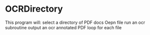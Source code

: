 # OCRDirectory

This program will:
select a directory of PDF docs
Oepn file
run an ocr subroutine 
output an ocr annotated PDF
loop for each file